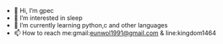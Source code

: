 - 👋 Hi, I’m gpec
- 👀 I’m interested in sleep
- 🌱 I’m currently learning python,c and other languages
- 📫 How to reach me:gmail:eunwol1991@gmail.com & line:kingdom1464

<!---
eunwol1991/eunwol1991 is a ✨ special ✨ repository because its `README.md` (this file) appears on your GitHub profile.
You can click the Preview link to take a look at your changes.
--->
